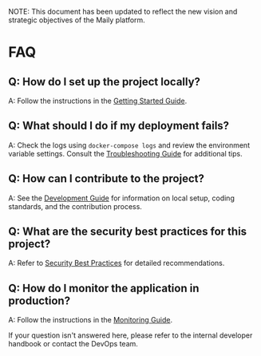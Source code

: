 NOTE: This document has been updated to reflect the new vision and strategic objectives of the Maily platform.

# FAQ

## Q: How do I set up the project locally?
A: Follow the instructions in the [Getting Started Guide](./getting-started.md).

## Q: What should I do if my deployment fails?
A: Check the logs using `docker-compose logs` and review the environment variable settings. Consult the [Troubleshooting Guide](./troubleshooting.md) for additional tips.

## Q: How can I contribute to the project?
A: See the [Development Guide](../development/README.md) for information on local setup, coding standards, and the contribution process.

## Q: What are the security best practices for this project?
A: Refer to [Security Best Practices](../security/best-practices.md) for detailed recommendations.

## Q: How do I monitor the application in production?
A: Follow the instructions in the [Monitoring Guide](../deployment/monitoring.md).

If your question isn't answered here, please refer to the internal developer handbook or contact the DevOps team. 